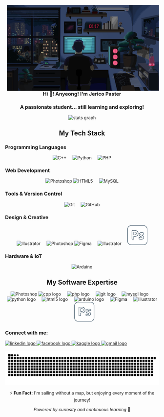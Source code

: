 <img align="right" height="280" src="https://raw.githubusercontent.com/hiiiey/hiiiey/refs/heads/main/codingg%20gif.gif" />

<h3 align="center">Hi 👋! Anyeong! I'm Jerico Paster</h3>
<h3 align="center">A passionate student... still learning and exploring!</h3>

<div align="center">
  <img src="https://github-readme-stats.vercel.app/api?username=hiiiey&hide_title=false&hide_rank=false&show_icons=true&include_all_commits=true&count_private=true&disable_animations=false&theme=github_dark&locale=en&hide_border=false" height="150" alt="stats graph" />
</div>

<h2 align="center">My Tech Stack</h2>

### Programming Languages
<div align="center">
  <img src="https://media.giphy.com/media/cpAGF6uxLw93uuQNNJ/giphy.gif" height="65" alt="C++" />
  <img width="12" />
  <img src="https://i.giphy.com/media/LMt9638dO8dftAjtco/giphy.webp" height="65" alt="Python" />
  <img width="12" />
  <img src="https://media.giphy.com/media/JqDcpPX8vWahUny0pE/giphy.gif" height="65" alt="PHP" />
</div>

### Web Development
<div align="center">
    <img src="https://media.giphy.com/media/fsEaZldNC8A1PJ3mwp/giphy.gif" height="65" alt="Photoshop" />
  <img src="https://media.giphy.com/media/XAxylRMCdpbEWUAvr8/giphy.gif" height="65" alt="HTML5" />
  <img width="12" />
  <img src="https://media.giphy.com/media/W71QxkQgCDM1WJYdFz/giphy.gif" height="65" alt="MySQL" />
</div>

### Tools & Version Control
<div align="center">
  <img src="https://media.giphy.com/media/kH1DBkPNyZPOk0BxrM/giphy.gif" height="65" alt="Git" />
  <img width="12" />
  <img src="https://media.giphy.com/media/du3J3cXyzhj75IOgvA/giphy.gif" height="65" alt="GitHub" />
</div>

### Design & Creative
<div align="center">
 
  <img src="https://media.giphy.com/media/SsCYf6DRFJrOpP0IoM/giphy.gif" height="65" alt="Illustrator" />
  <img width="12" />
  <img src="https://media.giphy.com/media/fsEaZldNC8A1PJ3mwp/giphy.gif" height="65" alt="Photoshop" />
    <img src="https://www.vectorlogo.zone/logos/figma/figma-icon.svg" alt="Figma" width="65" height="65" />
    <img width="12" />
  <img src="https://www.vectorlogo.zone/logos/adobe_illustrator/adobe_illustrator-icon.svg" alt="Illustrator" width="65" height="65" />
    <img width="12" />
  <img src="https://raw.githubusercontent.com/devicons/devicon/master/icons/photoshop/photoshop-line.svg" alt="Photoshop" width="65" height="65" />
</div>

### Hardware & IoT
<div align="center">
  <img src="https://media.giphy.com/media/mFDWuDppjQJjite6FS/giphy.gif" height="65" alt="Arduino" />
</div>

<h2 align="center">My Software Expertise</h2>

<div align="center">
    <img src="https://media.giphy.com/media/fsEaZldNC8A1PJ3mwp/giphy.gif" height="65" alt="Photoshop" />
  <img src="https://media.giphy.com/media/cpAGF6uxLw93uuQNNJ/giphy.gif" height="65" alt="cpp logo" />
  <img width="12" />
  <img src="https://media.giphy.com/media/JqDcpPX8vWahUny0pE/giphy.gif" height="65" alt="php logo" />
  <img width="12" />
  <img src="https://media.giphy.com/media/kH1DBkPNyZPOk0BxrM/giphy.gif" height="65" alt="git logo" />
  <img width="12" />
  <img src="https://media.giphy.com/media/W71QxkQgCDM1WJYdFz/giphy.gif" height="65" alt="mysql logo" />
  <img width="12" />
  <img src="https://i.giphy.com/media/LMt9638dO8dftAjtco/giphy.webp" height="65" alt="python logo" />
  <img width="12" />
  <img src="https://media.giphy.com/media/XAxylRMCdpbEWUAvr8/giphy.gif" height="65" alt="html5 logo" />
  <img width="12" />
  <img src="https://media.giphy.com/media/mFDWuDppjQJjite6FS/giphy.gif" height="65" alt="arduino logo" />
  <img width="12" />
  <img src="https://www.vectorlogo.zone/logos/figma/figma-icon.svg" alt="Figma" width="65" height="65" />
    <img width="12" />
  <img src="https://www.vectorlogo.zone/logos/adobe_illustrator/adobe_illustrator-icon.svg" alt="Illustrator" width="65" height="65" />
    <img width="12" />
  <img src="https://raw.githubusercontent.com/devicons/devicon/master/icons/photoshop/photoshop-line.svg" alt="Photoshop" width="65" height="65" />
</div>

<div align="left">
  <h3>Connect with me:</h3>
  <a href="https://linkedin.com/in/jerico-paster-17401b189">
    <img src="https://img.shields.io/static/v1?message=LinkedIn&logo=linkedin&label=&color=0077B5&logoColor=white&labelColor=&style=for-the-badge" height="35" alt="linkedin logo" />
  </a>
  <a href="https://fb.com/jericopaster">
    <img src="https://img.shields.io/static/v1?message=Facebook&logo=facebook&label=&color=1877F2&logoColor=white&labelColor=&style=for-the-badge" height="35" alt="facebook logo" />
  </a>
  <a href="https://kaggle.com/anyeonghaseyo">
    <img src="https://img.shields.io/static/v1?message=Kaggle&logo=kaggle&label=&color=20BEFF&logoColor=white&labelColor=&style=for-the-badge" height="35" alt="kaggle logo" />
  </a>
  <a href="mailto:jecopaster@gmail.com">
    <img src="https://img.shields.io/static/v1?message=Gmail&logo=gmail&label=&color=D14836&logoColor=white&labelColor=&style=for-the-badge" height="35" alt="gmail logo" />
  </a>
</div>

<br clear="both">

<img src="https://raw.githubusercontent.com/hiiiey/hiiiey/output/snake.svg" alt="Snake animation" />

<div align="center">
  <p>⚡ <b>Fun Fact:</b> I'm sailing without a map, but enjoying every moment of the journey!</p>
  <p><i>Powered by curiosity and continuous learning</i> 🌟</p>
</div>
